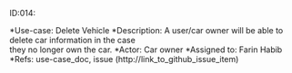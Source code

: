 ID:014:

*Use-case: Delete Vehicle
    *Description: A user/car owner will be able to delete car information in the case   
                           they no longer own the car.
    *Actor: Car owner
    *Assigned to: Farin Habib
    *Refs: use-case_doc, issue (http://link_to_github_issue_item)
